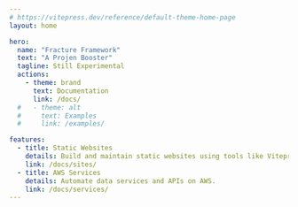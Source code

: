```yaml
---
# https://vitepress.dev/reference/default-theme-home-page
layout: home

hero:
  name: "Fracture Framework"
  text: "A Projen Booster"
  tagline: Still Experimental
  actions:
    - theme: brand
      text: Documentation
      link: /docs/
  #   - theme: alt
  #     text: Examples
  #     link: /examples/

features:
  - title: Static Websites
    details: Build and maintain static websites using tools like Vitepress and NuxtJS
    link: /docs/sites/
  - title: AWS Services
    details: Automate data services and APIs on AWS.
    link: /docs/services/
---
```


